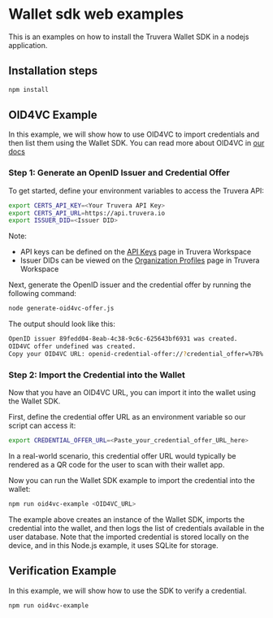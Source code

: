 # Wallet sdk web examples
This is an examples on how to install the Truvera Wallet SDK in a nodejs application.

## Installation steps

```bash
npm install
```

## OID4VC Example

In this example, we will show how to use OID4VC to import credentials and then list them using the Wallet SDK.
You can read more about OID4VC in [our docs](https://docs.dock.io/developer-documentation/key-standards/interoperability-with-openid/openid-issuance-and-verification-integration-guide)

### Step 1: Generate an OpenID Issuer and Credential Offer

To get started, define your environment variables to access the Truvera API:

```bash
export CERTS_API_KEY=<Your Truvera API Key>
export CERTS_API_URL=https://api.truvera.io
export ISSUER_DID=<Issuer DID>
```
Note: 
* API keys can be defined on the [API Keys](https://truvera.io/keys) page in Truvera Workspace
* Issuer DIDs can be viewed on the [Organization Profiles](https://truvera.io/dids) page in Truvera Workspace 

Next, generate the OpenID issuer and the credential offer by running the following command:

```bash
node generate-oid4vc-offer.js
```

The output should look like this:

```bash
OpenID issuer 89fedd04-8eab-4c38-9c6c-625643bf6931 was created.
OID4VC offer undefined was created.
Copy your OID4VC URL: openid-credential-offer://?credential_offer=%7B%......
```

### Step 2: Import the Credential into the Wallet

Now that you have an OID4VC URL, you can import it into the wallet using the Wallet SDK.

First, define the credential offer URL as an environment variable so our script can access it:

```bash
export CREDENTIAL_OFFER_URL=<Paste_your_credential_offer_URL_here>
```

In a real-world scenario, this credential offer URL would typically be rendered as a QR code for the user to scan with their wallet app.

Now you can run the Wallet SDK example to import the credential into the wallet:

```bash
npm run oid4vc-example <OID4VC_URL>
```

The example above creates an instance of the Wallet SDK, imports the credential into the wallet, and then logs the list of credentials available in the user database. Note that the imported credential is stored locally on the device, and in this Node.js example, it uses SQLite for storage.

## Verification Example

In this example, we will show how to use the SDK to verify a credential.

``` bash
npm run oid4vc-example

```

